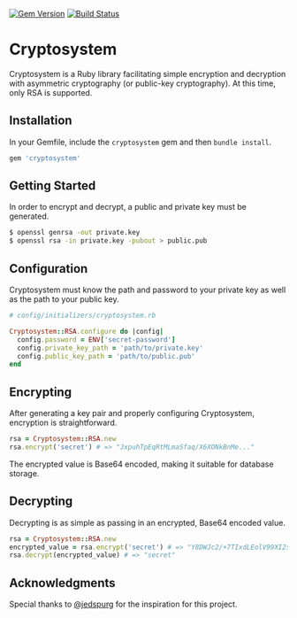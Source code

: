 [![Gem Version](https://badge.fury.io/rb/cryptosystem.svg)](https://badge.fury.io/rb/cryptosystem)
[![Build Status](https://travis-ci.org/jdubswe/cryptosystem.svg?branch=master)](https://travis-ci.org/jdubswe/cryptosystem)

# Cryptosystem
Cryptosystem is a Ruby library facilitating simple encryption and decryption with asymmetric cryptography (or public-key
cryptography). At this time, only RSA is supported.

## Installation
In your Gemfile, include the `cryptosystem` gem and then `bundle install`.

```ruby
gem 'cryptosystem'
```

## Getting Started
In order to encrypt and decrypt, a public and private key must be generated.

```bash
$ openssl genrsa -out private.key
$ openssl rsa -in private.key -pubout > public.pub
```

## Configuration
Cryptosystem must know the path and password to your private key as well as the path to your public key.

```ruby
# config/initializers/cryptosystem.rb

Cryptosystem::RSA.configure do |config|
  config.password = ENV['secret-password']
  config.private_key_path = 'path/to/private.key'
  config.public_key_path = 'path/to/public.pub'
end
```

## Encrypting
After generating a key pair and properly configuring Cryptosystem, encryption is straightforward.

```ruby
rsa = Cryptosystem::RSA.new
rsa.encrypt('secret') # => "JxpuhTpEqRtMLmaSfaq/X6XONkBnMe..."
```

The encrypted value is Base64 encoded, making it suitable for database storage.

## Decrypting
Decrypting is as simple as passing in an encrypted, Base64 encoded value.

```ruby
rsa = Cryptosystem::RSA.new
encrypted_value = rsa.encrypt('secret') # => "Y8DWJc2/+7TIxdLEolV99XI2sclHuK..."
rsa.decrypt(encrypted_value) # => "secret"
```

## Acknowledgments
Special thanks to [@jedspurg](https://github.com/jedspurg) for the inspiration for this project.
